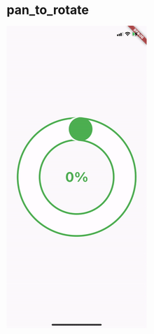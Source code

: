 # pan_to_rotate


![alt text](https://github.com/Aanu1995/Layout-and-Painting-in-Flutter/blob/master/1.0%20customPainting/pan_to_rotate/1.gif?raw=true)

